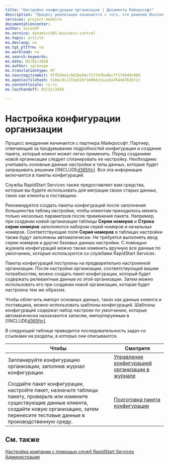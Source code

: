 ```yaml
---
title: "Настройка конфигурации организации | Документы Майкрософт"
description: "Процесс реализации начинается с того, что решение Business Central потребует. Вся эта информация включается в пакеты конфигураций."
services: project-madeira
documentationcenter: 
author: SorenGP
ms.service: dynamics365-business-central
ms.topic: article
ms.devlang: na
ms.tgt_pltfrm: na
ms.workload: na
ms.search.keywords: 
ms.date: 03/05/2018
ms.author: sgroespe
ms.translationtype: HT
ms.sourcegitcommit: d7fb34e1c9428a64c71ff47be8bcff174649c00d
ms.openlocfilehash: 518acdc1733a526f1b0b4c5caa3a7644d762b72c
ms.contentlocale: ru-ru
ms.lasthandoff: 03/22/2018

---
```

# <a name="set-up-company-configuration"></a>Настройка конфигурации организации
Процесс внедрения начинается с партнера Майкрософт. Партнер, отвечающий за продумывание подробностей конфигурации и создание пакета, который клиент может легко применить. Перед созданием новой организации следует спланировать ее настройку. Необходимо учитывать основные данные настройки и типы данных, которые будет запрашивать решение [!INCLUDE[d365fin](includes/d365fin_md.md)]. Вся эта информация включается в пакеты конфигураций.

Службы RapidStart Services также предоставляет вам средства, которые вы будете использовать для миграции своих старых данных, таких как клиенты и поставщики.  

Рекомендуется создать пакеты конфигураций после заполнения большинства таблиц настройки, чтобы клиентам приходилось менять только несколько параметров после применения пакета. Например, при создании новой организации таблицы **Серии номеров** и **Строка серии номеров** заполняются набором серий номеров и начальных номеров. Соответствующие поля **Серия номеров** в таблицах настройки также будут заполнены автоматически. Не требуется выполнять ввод серии номеров и других базовых данных настройки. С помощью журнала конфигураций можно также изменить вручную все данные по умолчанию, которые используются со службами RapidStart Services.  

Пакеты конфигураций построены на предварительно настроенной организации. После настройки организации, соответствующей вашим потребностям, можно создать пакет конфигурации, который будет содержать релевантные данные из этой организации. Затем можно использовать его при создании новой организации, которая будет настроена тем же образом.  

Чтобы облегчить импорт основных данных, таких как данные клиента и поставщика, можно использовать шаблоны конфигураций. Шаблоны конфигураций содержат набор настроек по умолчанию, которые автоматически назначаются записям, импортируемым в [!INCLUDE[d365fin](includes/d365fin_md.md)].

В следующей таблице приводится последовательность задач со ссылками на разделы, в которых они описываются.

|**Чтобы**|**Смотрите**|  
|------------|-------------|  
|Запланируйте конфигурацию организации, заполнив журнал конфигурации.|[Управление конфигурацией организации в журнале](admin-how-to-manage-company-configuration-in-a-worksheet.md)|  
|Создайте пакет конфигурации, настройте пакет, назначьте таблицы пакету, проверьте или измените существующие данные клиента, создайте новую организацию, затем перенесите тестовые данные в производственную среду.|[Подготовка пакета конфигурации](admin-how-to-prepare-a-configuration-package.md)| 

## <a name="see-also"></a>См. также  
[Настройка компании с помощью служб RapidStart Services](admin-set-up-a-company-with-rapidstart.md)  
[Администрация](admin-setup-and-administration.md)

